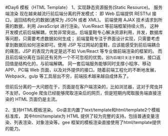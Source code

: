 #Day6 模板（HTML Template）
1、实现静态资源服务(Static Resource)。
服务端渲染
现在越来越流行前后端分离的开发模式：
    即 Web 后端提供 RESTful 接口，返回结构化的数据(通常为 JSON 或者 XML)。
    前端使用 AJAX 技术请求到所需的数据，利用 JavaScript 进行渲染。Vue/React 等前端框架持续火热，
这种开发模式前后端解耦，优势非常突出。后端童鞋专心解决资源利用，并发，数据库等问题，只需要考虑数据如何生成；
前端童鞋专注于界面设计实现，只需要考虑拿到数据后如何渲染即可。使用 JSP 写过网站的童鞋，应该能感受到前后端耦合的痛苦。JSP 的表现力肯定是远不如 Vue/React 等专业做前端渲染的框架的。
而且前后端分离在当前还有另外一个不可忽视的优势。`因为后端只关注于数据`，接口返回值是结构化的，与前端解耦。
同一套后端服务能够同时支撑小程序、移动APP、PC端 Web 页面，以及对外提供的接口。随着前端工程化的不断地发展，Webpack，gulp 等工具层出不穷，前端技术越来越自成体系了。

但前后分离的一大问题在于，页面是在客户端渲染的，比如浏览器，这对于爬虫并不友好。Google 爬虫已经能够爬取渲染后的网页，但是短期内爬取服务端直接渲染的 HTML 页面仍是主流。


2、支持HTML模板渲染。
Go语言内置了text/template和html/template2个模板标准库，
其中html/template为 HTML 提供了较为完整的支持。包括普通变量渲染、列表渲染、对象渲染等。gee 框架的模板渲染直接使用了html/template提供的能力。
